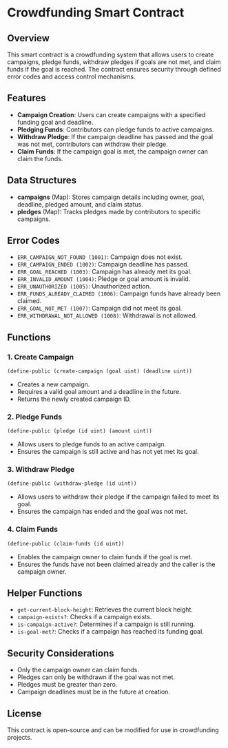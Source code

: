 # Crowdfunding Smart Contract

## Overview
This smart contract is a crowdfunding system that allows users to create campaigns, pledge funds, withdraw pledges if goals are not met, and claim funds if the goal is reached. The contract ensures security through defined error codes and access control mechanisms.

## Features
- **Campaign Creation**: Users can create campaigns with a specified funding goal and deadline.
- **Pledging Funds**: Contributors can pledge funds to active campaigns.
- **Withdraw Pledge**: If the campaign deadline has passed and the goal was not met, contributors can withdraw their pledge.
- **Claim Funds**: If the campaign goal is met, the campaign owner can claim the funds.

## Data Structures
- **campaigns** (Map): Stores campaign details including owner, goal, deadline, pledged amount, and claim status.
- **pledges** (Map): Tracks pledges made by contributors to specific campaigns.

## Error Codes
- `ERR_CAMPAIGN_NOT_FOUND (1001)`: Campaign does not exist.
- `ERR_CAMPAIGN_ENDED (1002)`: Campaign deadline has passed.
- `ERR_GOAL_REACHED (1003)`: Campaign has already met its goal.
- `ERR_INVALID_AMOUNT (1004)`: Pledge or goal amount is invalid.
- `ERR_UNAUTHORIZED (1005)`: Unauthorized action.
- `ERR_FUNDS_ALREADY_CLAIMED (1006)`: Campaign funds have already been claimed.
- `ERR_GOAL_NOT_MET (1007)`: Campaign did not meet its goal.
- `ERR_WITHDRAWAL_NOT_ALLOWED (1008)`: Withdrawal is not allowed.

## Functions
### 1. Create Campaign
```lisp
(define-public (create-campaign (goal uint) (deadline uint))
```
- Creates a new campaign.
- Requires a valid goal amount and a deadline in the future.
- Returns the newly created campaign ID.

### 2. Pledge Funds
```lisp
(define-public (pledge (id uint) (amount uint))
```
- Allows users to pledge funds to an active campaign.
- Ensures the campaign is still active and has not yet met its goal.

### 3. Withdraw Pledge
```lisp
(define-public (withdraw-pledge (id uint))
```
- Allows users to withdraw their pledge if the campaign failed to meet its goal.
- Ensures the campaign has ended and the goal was not met.

### 4. Claim Funds
```lisp
(define-public (claim-funds (id uint))
```
- Enables the campaign owner to claim funds if the goal is met.
- Ensures the funds have not been claimed already and the caller is the campaign owner.

## Helper Functions
- `get-current-block-height`: Retrieves the current block height.
- `campaign-exists?`: Checks if a campaign exists.
- `is-campaign-active?`: Determines if a campaign is still running.
- `is-goal-met?`: Checks if a campaign has reached its funding goal.

## Security Considerations
- Only the campaign owner can claim funds.
- Pledges can only be withdrawn if the goal was not met.
- Pledges must be greater than zero.
- Campaign deadlines must be in the future at creation.

## License
This contract is open-source and can be modified for use in crowdfunding projects.

